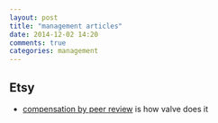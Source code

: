 ```yaml
---
layout: post
title: "management articles"
date: 2014-12-02 14:20
comments: true
categories: management
---
```


## Etsy
  - [compensation by peer review](http://www.businessinsider.com/a-company-with-no-hierarchy-that-makes-more-money-per-employee-than-google-amazon-or-microsoft-2012-4) is how valve does it
